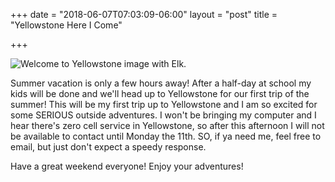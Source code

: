 +++
date = "2018-06-07T07:03:09-06:00"
layout = "post"
title = "Yellowstone Here I Come"

+++

![Welcome to Yellowstone image with Elk.](/images/yellowstone.jpg)

Summer vacation is only a few hours away! After a half-day at school my kids will be done and we'll head up to Yellowstone for our first trip of the summer! This will be my first trip up to Yellowstone and I am so excited for some SERIOUS outside adventures. I won't be bringing my computer and I hear there's zero cell service in Yellowstone, so after this afternoon I will not be available to contact until Monday the 11th. SO, if ya need me, feel free to email, but just don't expect a speedy response.

Have a great weekend everyone! Enjoy your adventures!